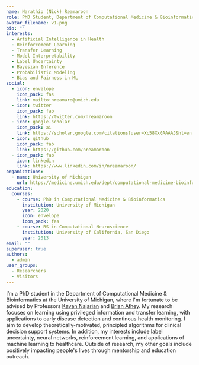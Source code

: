 ```yaml
---
name: Narathip (Nick) Reamaroon
role: PhD Student, Department of Computational Medicine & Bioinformatics
avatar_filename: v1.png
bio: ""
interests:
  - Artificial Intelligence in Health
  - Reinforcement Learning
  - Transfer Learning
  - Model Interpretability
  - Label Uncertainty
  - Bayesian Inference
  - Probabilistic Modeling
  - Bias and Fairness in ML
social:
  - icon: envelope
    icon_pack: fas
    link: mailto:nreamaro@umich.edu
  - icon: twitter
    icon_pack: fab
    link: https://twitter.com/nreamaroon
  - icon: google-scholar
    icon_pack: ai
    link: https://scholar.google.com/citations?user=Xc58Xx0AAAAJ&hl=en
  - icon: github
    icon_pack: fab
    link: https://github.com/nreamaroon
  - icon_pack: fab
    icon: linkedin
    link: https://www.linkedin.com/in/nreamaroon/
organizations:
  - name: University of Michigan
    url: https://medicine.umich.edu/dept/computational-medicine-bioinformatics
education:
  courses:
    - course: PhD in Computational Medicine & Bioinformatics
      institution: University of Michigan
      year: 2020
      icon: envelope
      icon_pack: fas
    - course: BS in Computational Neuroscience
      institution: University of California, San Diego
      year: 2013
email: ""
superuser: true
authors:
  - admin
user_groups:
  - Researchers
  - Visitors
---
```

I’m a PhD student in the Department of Computational Medicine & Bioinformatics at the University of Michigan, where I'm fortunate to be advised by Professors [Kavan Najarian](https://medicine.umich.edu/dept/dcmb/kayvan-najarian-phd) and [Brian Athey](https://medicine.umich.edu/dept/dcmb/brian-d-athey-phd). My research focuses on learning using privileged information and transfer learning, with applications to early disease detection and continous health monitoring. I aim to develop theoretically-motivated, principled algorithms for clinical decision support systems. In addition, my interests include label uncertainty, neural networks, reinforcement learning, and applications of machine learning to healthcare. Outside of research, my other goals include positively impacting people's lives through mentorship and education outreach. 